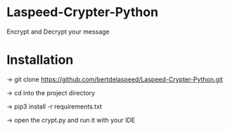 # Laspeed-Crypter-Python
Encrypt and Decrypt your message 
# Installation 
-> git clone https://github.com/bertdelaspeed/Laspeed-Crypter-Python.git

-> cd into the project directory

-> pip3 install -r requirements.txt

-> open the crypt.py and run it with your IDE
